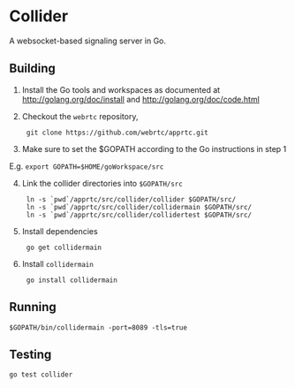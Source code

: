 # Collider

A websocket-based signaling server in Go.

## Building

1. Install the Go tools and workspaces as documented at http://golang.org/doc/install and http://golang.org/doc/code.html

2. Checkout the `webrtc` repository,

        git clone https://github.com/webrtc/apprtc.git

3. Make sure to set the $GOPATH according to the Go instructions in step 1

  E.g. `export GOPATH=$HOME/goWorkspace/src`

4. Link the collider directories into `$GOPATH/src`

        ln -s `pwd`/apprtc/src/collider/collider $GOPATH/src/
        ln -s `pwd`/apprtc/src/collider/collidermain $GOPATH/src/
        ln -s `pwd`/apprtc/src/collider/collidertest $GOPATH/src/

5. Install dependencies

        go get collidermain

6. Install `collidermain`

        go install collidermain


## Running

    $GOPATH/bin/collidermain -port=8089 -tls=true

## Testing

    go test collider


